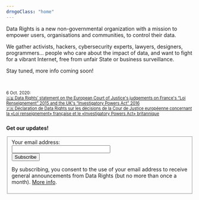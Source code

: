 ```yaml
---
drngoClass: "home"
---
```


<section class="intro">
    <p>
    Data Rights is a new non-governmental organization with a mission to empower users, organisations and communities, to control their data.
    <!-- <a class="learn-more" href="/mission/">Learn More</a> -->
    </p>
    <p>
    We gather activists, hackers, cybersecurity experts, lawyers, designers, programmers… people who care about the impact of data, and want to fight for a vibrant Internet, free from unfair State or business surveillance.
    </p>
    <!-- <a class="learn-more" href="/about/">About us</a> -->
    </p>
    <!-- <p> -->
    <!--     Learn more about our actions, Reach us or Donate! (Coming Soon!) -->
    <!-- </p> -->
    <p>Stay tuned, more info coming soon!</p>
<div style="font-size: 0.8em;margin: 4em 0 2em;">
          6 Oct. 2020:<br>
          <a href="/news/2020-10-06-eucj-mass-surveillance-data-retention/">
          🇬🇧 Data Rights’ statement on the European Court of Justice's judgements on France's “Loi Renseignement” 2015 and the UK's “Investigatory Powers Act” 2016
          </a>
          <br>
          <a href="/fr/news/2020-10-06-eucj-mass-surveillance-data-retention/">🇫🇷 Déclaration de Data Rights sur les décisions de la Cour de Justice européenne concernant la «Loi renseignement» française et le «Investigatory Powers Act» britannique</a></div>
        </section>
    <section class="subscribe site-block">
      <p class="heading">
        <strong>Get our updates!</strong>
      </p>
        <div class="receive-announcements">
            <form class="bold_label" action="https://datarights.hosted.phplist.com/lists/?p=subscribe&id=1" method="post" target="_blank">
                <fieldset>
                    <label for="email">Your email address:</label><br>
                    <input type="email" name="email" size="30"><br>
                    <button type="submit">Subscribe</button>
                    <p class="privacy-policy-short" id="general-info">
                    By subscribing, you consent to the use of your email address to receive general announcements from Data Rights (but no more than once a month). <a href="/info/data-policy/announcements/">More info</a>.
                    </p>
                </fieldset>
            </form>
        </div>
    </section>
